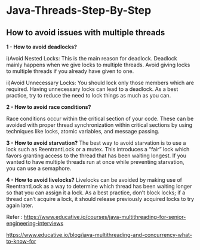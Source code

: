 # Java-Threads-Step-By-Step


## How to avoid issues with multiple threads



**1 - How to avoid deadlocks?**

i)Avoid Nested Locks:
      This is the main reason for deadlock. Deadlock mainly happens when we give locks to multiple threads. Avoid giving locks to multiple threads if you already have given to one.

ii)Avoid Unnecessary Locks:
   You should lock only those members which are required. Having unnecessary locks can lead to a deadlock. As a best practice, try to reduce the need to lock things as much as you can.



**2 - How to avoid race conditions?**

Race conditions occur within the critical section of your code. These can be avoided with proper thread synchronization within critical sections by using techniques like locks, atomic variables, and message passing.



**3 - How to avoid starvation?**
The best way to avoid starvation is to use a lock such as ReentrantLock or a mutex. This introduces a “fair” lock which favors granting access to the thread that has been waiting longest. If you wanted to have multiple threads run at once while preventing starvation, you can use a semaphore.


**4 - How to avoid livelocks?**
 Livelocks can be avoided by making use of ReentrantLock as a way to determine which thread has been waiting longer so that you can assign it a lock. As a best practice, don’t block locks; if a thread can’t acquire a lock, it should release previously acquired locks to try again later.
 
 
 
 
 
 Refer : https://www.educative.io/courses/java-multithreading-for-senior-engineering-interviews
 
 
https://www.educative.io/blog/java-multithreading-and-concurrency-what-to-know-for
